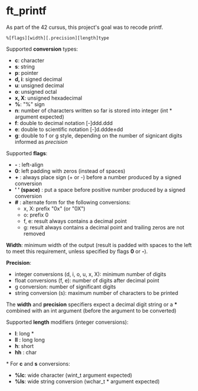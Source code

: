 # ft_printf #

As part of the 42 cursus, this project's goal was to recode printf.

`%[flags][width][.precision][length]type`  

Supported **conversion** types:

* **c**: character  
* **s**: string  
* **p**: pointer  
* **d, i**: signed decimal
* **u**: unsigned decimal  
* **o**: unsigned octal  
* **x, X**: unsigned hexadecimal  
* **%**: "%" sign  
* **n**: number of characters written so far is stored into integer (int * argument expected)  
* **f**: double to decimal notation [-]ddd.ddd  
* **e**: double to scientific notation [-]d.ddde±dd  
* **g**: double to f or g style, depending on the number of signicant digits informed as *precision*  

Supported **flags**:

* **\-** : left-align  
* **0**: left padding with zeros (instead of spaces)
* **\+** : always place sign (+ or -) before a number produced by a signed conversion  
* **' ' (space)** : put a space before positive number produced by a signed conversion  
* **\#** : alternate form for the following conversions:  
	* x, X: prefix "0x" (or "0X")  
	* o: prefix 0  
	* f, e: result always contains a decimal point  
	* g: result always contains a decimal point and trailing zeros are not removed

**Width**: minimum width of the output (result is padded with spaces to the left to meet this requirement, unless specified by flags **0** or **-**).

**Precision**:
* integer conversions (d, i, o, u, x, X): minimum number of digits  
* float conversions (f, e): number of digits after decimal point
* g conversion: number of significant digits
* string conversion (s): maximum number of characters to be printed

The **width** and **precision** specifiers expect a decimal digit string or a **\*** combined with an int argument (before the argument to be converted)

Supported **length** modifiers (integer conversions):

* **l**: long *
* **ll** : long long
* **h**: short
* **hh** : char  

\* For **c** and **s** conversions:
* **%lc**: wide character (wint_t argument expected)
* **%ls**: wide string conversion (wchar_t * argument expected)
